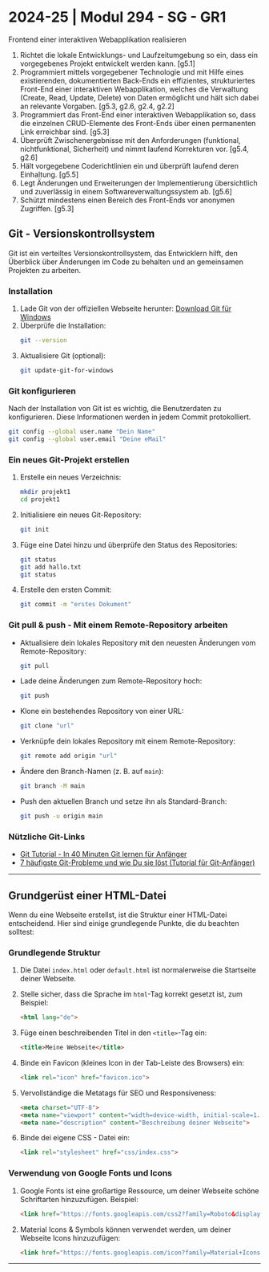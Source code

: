 # 2024-25 | Modul 294 - SG - GR1
Frontend einer interaktiven Webapplikation realisieren
1. Richtet die lokale Entwicklungs- und Laufzeitumgebung so ein, dass ein vorgegebenes Projekt entwickelt werden kann. [g5.1]
2. Programmiert mittels vorgegebener Technologie und mit Hilfe eines existierenden, dokumentierten Back-Ends ein effizientes, strukturiertes Front-End einer interaktiven Webapplikation, welches die Verwaltung (Create, Read, Update, Delete) von Daten ermöglicht und hält sich dabei an relevante Vorgaben. [g5.3, g2.6, g2.4, g2.2]
3. Programmiert das Front-End einer interaktiven Webapplikation so, dass die einzelnen CRUD-Elemente des Front-Ends über einen permanenten Link erreichbar sind. [g5.3]
4. Überprüft Zwischenergebnisse mit den Anforderungen (funktional, nichtfunktional, Sicherheit) und nimmt laufend Korrekturen vor. [g5.4, g2.6]
5. Hält vorgegebene Coderichtlinien ein und überprüft laufend deren Einhaltung. [g5.5]
6. Legt Änderungen und Erweiterungen der Implementierung übersichtlich und zuverlässig in einem Softwareverwaltungssystem ab. [g5.6]
7. Schützt mindestens einen Bereich des Front-Ends vor anonymen Zugriffen. [g5.3]


## Git - Versionskontrollsystem

Git ist ein verteiltes Versionskontrollsystem, das Entwicklern hilft, den Überblick über Änderungen im Code zu behalten und an gemeinsamen Projekten zu arbeiten.

### Installation
1. Lade Git von der offiziellen Webseite herunter: [Download Git für Windows](https://git-scm.com/download/win)
2. Überprüfe die Installation:
   ```bash
   git --version
   ```
3. Aktualisiere Git (optional):
   ```bash
   git update-git-for-windows
   ```

### Git konfigurieren
Nach der Installation von Git ist es wichtig, die Benutzerdaten zu konfigurieren. Diese Informationen werden in jedem Commit protokolliert.

```bash
git config --global user.name "Dein Name"
git config --global user.email "Deine eMail"
```

### Ein neues Git-Projekt erstellen
1. Erstelle ein neues Verzeichnis:
   ```bash
   mkdir projekt1
   cd projekt1
   ```
2. Initialisiere ein neues Git-Repository:
   ```bash
   git init
   ```

3. Füge eine Datei hinzu und überprüfe den Status des Repositories:
   ```bash
   git status
   git add hallo.txt
   git status
   ```

4. Erstelle den ersten Commit:
   ```bash
   git commit -m "erstes Dokument"
   ```

### Git pull & push - Mit einem Remote-Repository arbeiten
- Aktualisiere dein lokales Repository mit den neuesten Änderungen vom Remote-Repository:
   ```bash
   git pull
   ```

- Lade deine Änderungen zum Remote-Repository hoch:
   ```bash
   git push
   ```

- Klone ein bestehendes Repository von einer URL:
   ```bash
   git clone "url"
   ```

- Verknüpfe dein lokales Repository mit einem Remote-Repository:
   ```bash
   git remote add origin "url"
   ```

- Ändere den Branch-Namen (z. B. auf `main`):
   ```bash
   git branch -M main
   ```

- Push den aktuellen Branch und setze ihn als Standard-Branch:
   ```bash
   git push -u origin main
   ```

### Nützliche Git-Links
- [Git Tutorial - In 40 Minuten Git lernen für Anfänger](https://youtu.be/uGLQF2kUwOA)
- [7 häufigste Git-Probleme und wie Du sie löst (Tutorial für Git-Anfänger)](https://youtu.be/nkDq2qGk_II)

---

## Grundgerüst einer HTML-Datei

Wenn du eine Webseite erstellst, ist die Struktur einer HTML-Datei entscheidend. Hier sind einige grundlegende Punkte, die du beachten solltest:

### Grundlegende Struktur
1. Die Datei `index.html` oder `default.html` ist normalerweise die Startseite deiner Webseite.
2. Stelle sicher, dass die Sprache im `html`-Tag korrekt gesetzt ist, zum Beispiel:
   ```html
   <html lang="de">
   ```
3. Füge einen beschreibenden Titel in den `<title>`-Tag ein:
   ```html
   <title>Meine Webseite</title>
   ```

4. Binde ein Favicon (kleines Icon in der Tab-Leiste des Browsers) ein:
   ```html
   <link rel="icon" href="favicon.ico">
   ```

5. Vervollständige die Metatags für SEO und Responsiveness:
   ```html
   <meta charset="UTF-8">
   <meta name="viewport" content="width=device-width, initial-scale=1.0">
   <meta name="description" content="Beschreibung deiner Webseite">
   ```

6. Binde dei eigene CSS - Datei ein:
   ```html
   <link rel="stylesheet" href="css/index.css">
   ```

### Verwendung von Google Fonts und Icons
1. Google Fonts ist eine großartige Ressource, um deiner Webseite schöne Schriftarten hinzuzufügen. Beispiel:
   ```html
   <link href="https://fonts.googleapis.com/css2?family=Roboto&display=swap" rel="stylesheet">
   ```

2. Material Icons & Symbols können verwendet werden, um deiner Webseite Icons hinzuzufügen:
   ```html
   <link href="https://fonts.googleapis.com/icon?family=Material+Icons" rel="stylesheet">
   ```


---